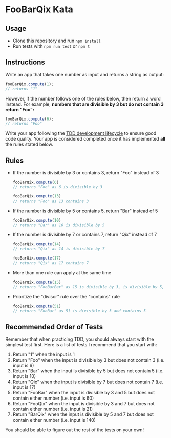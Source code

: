 # FooBarQix Kata

## Usage

- Clone this repository and run `npm install`
- Run tests with `npm run test` or `npm t`

## Instructions

Write an app that takes one number as input and returns a string as output:
```javascript
fooBarQix.compute(1);
// returns "1"
```

However, if the number follows one of the rules below, then return a word instead. For example, __numbers that are divisible by 3 but do not contain 3 return "Foo":__ 
```javascript
fooBarQix.compute(6);
// returns "Foo"
```

Write your app following the [TDD development lifecycle](https://en.wikipedia.org/wiki/Test-driven_development#Test-driven_development_cycle) to ensure good code quality. Your app is considered completed once it has implemented **all** the rules stated below.

## Rules

- If the number is divisible by 3 or contains 3, return "Foo" instead of 3

  ```javascript
  fooBarQix.compute(6)
  // returns "Foo" as 6 is divisible by 3
  
  fooBarQix.compute(13)
  // returns "Foo" as 13 contains 3
  ```
- If the number is divisible by 5 or contains 5, return "Bar" instead of 5
  ```javascript
  fooBarQix.compute(10)
  // returns "Bar" as 10 is divisible by 5
  ```
- If the number is divisible by 7 or contains 7, return "Qix" instead of 7
  ```javascript
  fooBarQix.compute(14)
  // returns "Qix" as 14 is divisible by 7
  
  fooBarQix.compute(17)
  // returns "Qix" as 17 contains 7
  ```
- More than one rule can apply at the same time
  ```javascript
  fooBarQix.compute(15)
  // returns "FooBarBar" as 15 is divisible by 3, is divisible by 5, and contains 5
  ```
- Prioritize the "divisor" rule over the "contains" rule 
  ```javascript
  fooBarQix.compute(51)
  // returns "FooBar" as 51 is divisible by 3 and contains 5
  ```

## Recommended Order of Tests
Remember that when practicing TDD, you should always start with the simplest test first. Here is a list of tests I recommend that you start with:
1. Return "1" when the input is 1
2. Return "Foo" when the input is divisible by 3 but does not contain 3 (i.e. input is 6)
3. Return "Bar" when the input is divisible by 5 but does not contain 5 (i.e. input is 10)
4. Return "Qix" when the input is divisible by 7 but does not contain 7 (i.e. input is 17)
5. Return "FooBar" when the input is divisible by 3 and 5 but does not contain either number (i.e. input is 60)
6. Return "FooQix" when the input is divisible by 3 and 7 but does not contain either number (i.e. input is 21)
7. Return "BarQix" when the input is divisible by 5 and 7 but does not contain either number (i.e. input is 140)

You should be able to figure out the rest of the tests on your own!

